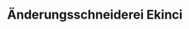 ---
title: "Änderungsschneiderei Ekinci"
url: /solingen/aenderungsschneiderei-ekinci/
shop: Schneiderei
---